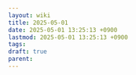 ```yaml
---
layout: wiki
title: 2025-05-01
date: 2025-05-01 13:25:13 +0900
lastmod: 2025-05-01 13:25:13 +0900
tags: 
draft: true
parent:
---
```

